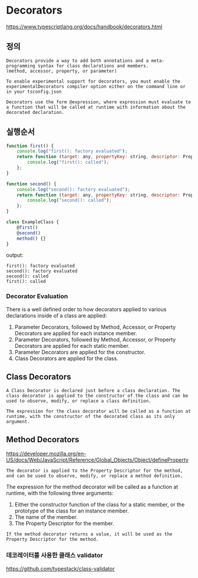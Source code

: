 # Decorators

https://www.typescriptlang.org/docs/handbook/decorators.html

## 정의

```
Decorators provide a way to add both annotations and a meta-programming syntax for class declarations and members.
(method, accessor, property, or parameter)
```

```
To enable experimental support for decorators, you must enable the experimentalDecorators compiler option either on the command line or in your tsconfig.json
```

```
Decorators use the form @expression, where expression must evaluate to a function that will be called at runtime with information about the decorated declaration.
```

## 실행순서

```javascript
function first() {
    console.log("first(): factory evaluated");
    return function (target: any, propertyKey: string, descriptor: PropertyDescriptor) {
        console.log("first(): called");
    };
}

function second() {
    console.log("second(): factory evaluated");
    return function (target: any, propertyKey: string, descriptor: PropertyDescriptor) {
        console.log("second(): called");
    };
}

class ExampleClass {
    @first()
    @second()
    method() {}
}
```

output:

```
first(): factory evaluated
second(): factory evaluated
second(): called
first(): called
```

### Decorator Evaluation

There is a well defined order to how decorators applied to various declarations inside of a class are applied:

1. Parameter Decorators, followed by Method, Accessor, or Property Decorators are applied for each instance member.
2. Parameter Decorators, followed by Method, Accessor, or Property Decorators are applied for each static member.
3. Parameter Decorators are applied for the constructor.
4. Class Decorators are applied for the class.

## Class Decorators

```
A Class Decorator is declared just before a class declaration. The class decorator is applied to the constructor of the class and can be used to observe, modify, or replace a class definition.
```

```
The expression for the class decorator will be called as a function at runtime, with the constructor of the decorated class as its only argument.
```

## Method Decorators

https://developer.mozilla.org/en-US/docs/Web/JavaScript/Reference/Global_Objects/Object/defineProperty

```
The decorator is applied to the Property Descriptor for the method, and can be used to observe, modify, or replace a method definition.
```

The expression for the method decorator will be called as a function at runtime, with the following three arguments:

1. Either the constructor function of the class for a static member, or the prototype of the class for an instance member.
2. The name of the member.
3. The Property Descriptor for the member.

```
If the method decorator returns a value, it will be used as the Property Descriptor for the method.
```

### 데코레이터를 사용한 클래스 validator

https://github.com/typestack/class-validator
